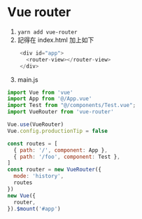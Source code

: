 # Vue router

1. `yarn add vue-router`
2. 記得在 index.html 加上如下

```javascript
    <div id="app">
      <router-view></router-view>
    </div>
```

3. main.js

```javascript
import Vue from 'vue'
import App from '@/App.vue'
import Test from "@/components/Test.vue";
import VueRouter from 'vue-router'

Vue.use(VueRouter)
Vue.config.productionTip = false

const routes = [
  { path: '/', component: App },
  { path: '/foo', component: Test },
]
const router = new VueRouter({
  mode: 'history',
  routes 
})
new Vue({
  router,
}).$mount('#app')

```

